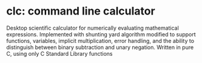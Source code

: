 # clc: command line calculator
Desktop scientific calculator for numerically evaluating mathematical expressions.  Implemented with shunting yard algorithm modified to support functions, variables, implicit multiplication, error handling, and the ability to distinguish between binary subtraction and unary negation.  Written in pure C, using only C Standard Library functions
